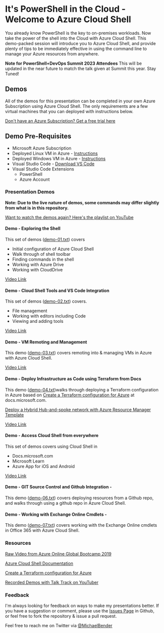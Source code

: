 # It's PowerShell in the Cloud - Welcome to Azure Cloud Shell

You already know PowerShell is the key to on-premises workloads. Now take the power of the shell into the Cloud with Azure Cloud Shell. This demo-packed session will introduce you to Azure Cloud Shell, and provide plenty of tips to be immediately effective in using the command line to manage your Azure resources from anywhere.

**Note for PowerShell+DevOps Summit 2023 Attendees**
This will be updated in the near future to match the talk given at Summit this year. Stay Tuned!

## Demos

All of the demos for this presentation can be completed in your own Azure Subscription using Azure Cloud Shell. The only requirements are a few virtual machines that you can deployed with instructions below.

[Don't have an Azure Subscription? Get a free trial here](https://azure.microsoft.com/en-us/free/?wt.mc_id=aznetdocs_pssummit_inperson_cnl_csainfra)

## Demo Pre-Requisites

- Microsoft Azure Subscription
- Deployed Linux VM in Azure - [Instructions](https://docs.microsoft.com/en-us/azure/virtual-machines/linux/quick-create-powershell/?wt.mc_id=aznetdocs_pssummit_inperson_cnl_csainfra)
- Deployed Windows VM in Azure - [Instructions](https://docs.microsoft.com/en-us/azure/virtual-machines/windows/quick-create-powershell/?wt.mc_id=aznetdocs_pssummit_inperson_cnl_csainfra)
- Visual Studio Code - [Download VS Code](https://code.visualstudio.com/Download/?wt.mc_id=aznetdocs_pssummit_inperson_cnl_csainfra)
- Visual Studio Code Extensions
  - PowerShell
  - Azure Account

### Presentation Demos

**Note: Due to the live nature of demos, some commands may differ slightly from what is in this repository.**

[Want to watch the demos again? Here's the playlist on YouTube](https://www.youtube.com/playlist?list=PLA20gI1qp8YFk6peKW9M3v4_Be5t1Gw90)

#### Demo - Exploring the Shell

This set of demos ([demo-01.txt](https://github.com/themichaelbender/azure-cloud-shell/blob/master/Scripts/demo-code/demo-01.txt)) covers

- Initial configuration of Azure Cloud Shell
- Walk through of shell toolbar
- Finding commands in the shell
- Working with Azure Drive
- Working with CloudDrive 

[Video Link](https://youtu.be/AxgNyDKM3z4)
  
#### Demo - Cloud Shell Tools and VS Code Integration

This set of demos ([demo-02.txt](https://github.com/themichaelbender/azure-cloud-shell/blob/master/Scripts/demo-code/demo-02.txt)) covers. 
- File management
- Working with editors including Code
- Viewing and adding tools

[Video Link](https://youtu.be/uHEjVWBLxm0)
  
#### Demo - VM Remoting and Management

This demo ([demo-03.txt](https://github.com/themichaelbender/azure-cloud-shell/blob/master/Scripts/demo-code/demo-03.txt)) covers remoting into & managing VMs in Azure with Azure Cloud Shell.

[Video Link]( https://youtu.be/BnlCokgskZs)

#### Demo - Deploy Infrastructure as Code using Terraform from Docs

This demo ([demo-04.txt](https://github.com/themichaelbender/azure-cloud-shell/blob/master/Scripts/demo-code/demo-4.txt))walks through deploying a Terraform configuration in Azure based on [Create a Terraform configuration for Azure](https://docs.microsoft.com/azure/terraform/terrafom-quickstart/?wt.mc_id=aznetdocs_pssummit_inperson_cnl_csainfra) at docs.microsoft.com.

[Deploy a Hybrid Hub-and-spoke network with Azure Resource Manager Template](https://learn.microsoft.com/en-us/azure/architecture/reference-architectures/hybrid-networking/hub-spoke?tabs=powershell?wt.mc_id=aznetdocs_pssummit_inperson_cnl_csainfra)

[Video Link](https://youtu.be/CVbDg8ht5cw)

#### Demo - Access Cloud Shell from everywhere

This set of demos covers using Cloud Shell in
- Docs.microsoft.com
- Microsoft Learn
- Azure App for iOS and Android

[Video Link](https://youtu.be/tgcMGsAa7mY)

#### Demo - GIT Source Control and Github Integration - 

This demo ([demo-06.txt](https://github.com/themichaelbender/azure-cloud-shell/blob/master/Scripts/demo-code/demo-06.txt)) covers deploying resources from a Github repo, and walks through using a github repo in Azure Cloud Shell.

#### Demo - Working with Exchange Online Cmdlets - 

This demo ([demo-07.txt](https://github.com/themichaelbender/azure-cloud-shell/blob/master/Scripts/demo-code/demo-06.txt)) covers working with the Exchange Online cmdlets in Office 365 with Azure Cloud Shell.

### Resources

[Raw Video from Azure Online Global Bootcamp 2019](https://www.youtube.com/watch?v=TKh1YgfCBmo)

[Azure Cloud Shell Documentation](https://docs.microsoft.com/azure/cloud-shell/overview?wt.mc_id=aznetdocs_pssummit_inperson_cnl_csainfra)

[Create a Terraform configuration for Azure](https://docs.microsoft.com/azure/terraform/terrafom-quickstart/?wt.mc_id=aznetdocs_pssummit_inperson_cnl_csainfra)

[Recorded Demos with Talk Track on YouTuber](https://www.youtube.com/playlist?list=PLA20gI1qp8YFk6peKW9M3v4_Be5t1Gw90)

### Feedback

I'm always looking for feedback on ways to make my presentations better. If you have a suggestion or comment, please use the [Issues Page](https://github.com/themichaelbender/azure-cloud-shell/issues) in Github, or feel free to fork the repository & issue a pull request.

Feel free to reach me on Twitter via [@MichaelBender](https://twitter.com/michaelbender)
